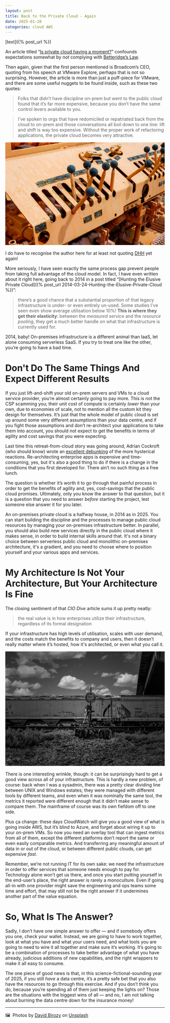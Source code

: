 ```yaml
---
layout: post
title: Back to the Private Cloud - Again
date: 2025-01-20
categories: cloud AWS
---
```


[text]({% post_url  %})

An article titled “[Is private cloud having a moment?](https://www.ciodive.com/news/private-cloud-generative-ai-hybrid-enterprise-it-strategy/737448/)” confounds expectations somewhat by *not* complying with [Betteridge’s Law](https://en.wikipedia.org/wiki/Betteridge's_law_of_headlines). 

Then again, given that the first person mentioned is Broadcom’s CEO, quoting from his speech at VMware Explore, perhaps that is not so surprising. However, the article is more than just a puff-piece for VMware, and there are some useful nuggets to be found inside, such as these two quotes:

> Folks that didn’t have discipline on-prem but went to the public cloud found that it’s far more expensive, because you don’t have the same control levers available to you.

> I’ve spoken to orgs that have redomiciled or repatriated back from the cloud to on-prem and those conversations all boil down to one line: lift and shift is way too expensive. Without the proper work of refactoring applications, the private cloud becomes very attractive.

![Rusty levers; pull one to migrate your legacy VMs to the cloud](/images/david-birozy-t8ajcHr13nU-unsplash.jpg)

I do have to recognise the author here for at least not quoting [DHH](https://world.hey.com/dhh/even-amazon-can-t-make-sense-of-serverless-or-microservices-59625580) yet again!

More seriously, I have seen exactly the same process gap prevent people from taking full advantage of the cloud model. In fact, I have even written about it right here, going back to 2014 in a post titled “[Hunting the Elusive Private Cloud]({% post_url 2014-03-24-Hunting-the-Elusive-Private-Cloud %})”:

> there’s a good chance that a substantial proportion of that legacy infrastructure is under- or even entirely un-used. Some studies I’ve seen even show average utilisation below 10%! **This is where they get their elasticity**: between the _measured service_ and the _resource pooling_, they get a much better handle on what that infrastructure is currently used for.

2014, baby! On-premises infrastructure is a different animal than IaaS, let alone consuming serverless SaaS. If you try to treat one like the other, you’re going to have a bad time. 

# Don't Do The Same Things And Expect Different Results

If you just lift-and-shift your old on-prem servers and VMs to a cloud service provider, you’re almost certainly going to pay more. This is not the CSP scamming you; their unit cost of compute is certainly *lower* than your own, due to economies of scale, not to mention all the custom kit they design for themselves. It’s just that the whole model of public cloud is set up around some very different assumptions than your data centre, and if you fight those assumptions and don’t re-architect your applications to take them into account, you should not expect to get the benefits in terms of agility and cost savings that you were expecting. 

Last time this retreat-from-cloud story was going around, Adrian Cockroft (who should know) wrote an [excellent debunking](https://adrianco.medium.com/so-many-bad-takes-what-is-there-to-learn-from-the-prime-video-microservices-to-monolith-story-4bd0970423d4) of the more hysterical reactions. Re-architecting enterprise apps is expensive and time-consuming, yes, but it's also a good thing to do if there is a change in the conditions that you first developed for. There ain’t no such thing as a free lunch. 

The question is whether it’s worth it to go through that painful process in order to get the benefits of agility and, yes, cost-savings that the public cloud promises. Ultimately, only you know the answer to that question, but it is a question that you need to answer *before* starting the project, lest someone else answer it for you later.

An on-premises private cloud is a halfway house, in 2014 as in 2025. You can start building the discipline and the processes to manage public cloud resources by managing your on-premises infrastructure better. In parallel, you should also build new services directly in the public cloud where it makes sense, in order to build internal skills around that. It's not a binary choice between serverless public cloud and monolithic on-premises architecture, it's a gradient, and you need to choose where to position yourself and your various apps and services.

# My Architecture Is Not Your Architecture, But Your Architecture Is Fine

The closing sentiment of that *CIO Dive* article sums it up pretty neatly:

> the real value is in how enterprises utilize their infrastructure, regardless of its formal designation

If your infrastructure has high levels of utilisation, scales with user demand, and the costs match the benefits to company and users, then it doesn’t really matter where it’s hosted, how it's architected, or even what you call it.

![Containers being transported via legacy infrastructure](/images/david-birozy-xIzdx7-2Lbo-unsplash.jpg)

There is one interesting wrinkle, though: it can be surprisingly hard to get a good view across all of your infrastructure. This is hardly a new problem, of course: back when I was a sysadmin, there was a pretty clear dividing line between UNIX and Windows estates; they were managed with different tools by different teams, and even when it was nominally the same tool, the metrics it reported were different enough that it didn’t make sense to compare them. The mainframe of course was its own fiefdom off to one side.

Plus ça change: these days CloudWatch will give you a good view of what is going inside AWS, but it’s blind to Azure, and forget about wiring it up to your on-prem VMs. So now you need an overlay tool that can ingest metrics from all of them, except the different platforms don’t report the same or even easily comparable metrics. And transferring any meaningful amount of data in or out of the cloud, or between different public clouds, can get expensive *fast*.

Remember, we’re not running IT for its own sake: we need the infrastructure in order to offer services that someone needs enough to pay for. Technology alone won’t get us there, and once you start putting yourself in the end-user’s place, the right answer is rarely a monoculture. Even if going all-in with one provider might save the engineering and ops teams some time and effort, that may still not be the right answer if it undermines another part of the value equation.

# So, What Is The Answer? 

Sadly, I don’t have one simple answer to offer — and if somebody offers you one, check your wallet. Instead, we are going to have to work together, look at what you have and what your users need, and what tools you are going to need to wire it all together and make sure it’s working. It’s going to be a combination of processes to take better advantage of what you have already, judicious additions of new capabilities, and the right wrappers to make it all easy to consume.

The one piece of good news is that, in this science-fictional-sounding year of 2025, if you still *have* a data centre, it’s a pretty safe bet that you also have the resources to go through this exercise. And if you don’t think you do, because you’re spending all of them just keeping the lights on? Those are the situations with the biggest wins of all — and no, I am not talking about burning the data centre down for the insurance money!

***

🖼️  Photos by [David Birozy](https://unsplash.com/@ltdbjd) on [Unsplash](https://www.unsplash.com)